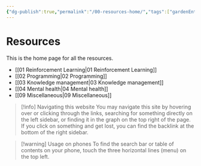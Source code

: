 ```yaml
---
{"dg-publish":true,"permalink":"/00-resources-home/","tags":["gardenEntry"],"created":"","updated":""}
---
```



# Resources

This is the home page for all the resources.

- [[01 Reinforcement Learning\|01 Reinforcement Learning]]
- [[02 Programming\|02 Programming]]
- [[03 Knowledge management\|03 Knowledge management]]
- [[04 Mental health\|04 Mental health]]
- [[09 Miscellaneous\|09 Miscellaneous]]



> [!info] Navigating this website
> You may navigate this site by hovering over or clicking through the links, searching for something directly on the left sidebar, or finding it in the graph on the top right of the page. If you click on something and get lost, you can find the backlink at the bottom of the right sidebar.


> [!warning] Usage on phones
> To find the search bar or table of contents on your phone, touch the three horizontal lines (menu) on the top left.
